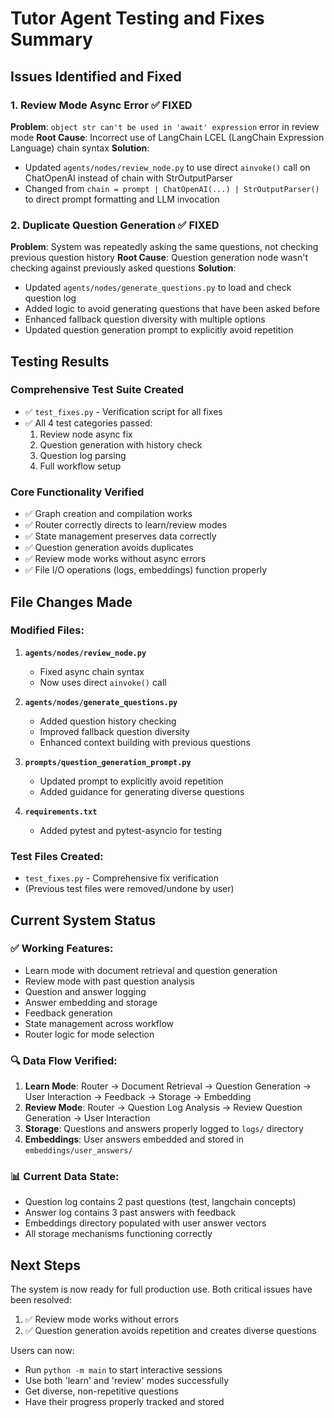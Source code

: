 # Tutor Agent Testing and Fixes Summary

## Issues Identified and Fixed

### 1. Review Mode Async Error ✅ FIXED
**Problem**: `object str can't be used in 'await' expression` error in review mode
**Root Cause**: Incorrect use of LangChain LCEL (LangChain Expression Language) chain syntax
**Solution**: 
- Updated `agents/nodes/review_node.py` to use direct `ainvoke()` call on ChatOpenAI instead of chain with StrOutputParser
- Changed from `chain = prompt | ChatOpenAI(...) | StrOutputParser()` to direct prompt formatting and LLM invocation

### 2. Duplicate Question Generation ✅ FIXED
**Problem**: System was repeatedly asking the same questions, not checking previous question history
**Root Cause**: Question generation node wasn't checking against previously asked questions
**Solution**:
- Updated `agents/nodes/generate_questions.py` to load and check question log
- Added logic to avoid generating questions that have been asked before
- Enhanced fallback question diversity with multiple options
- Updated question generation prompt to explicitly avoid repetition

## Testing Results

### Comprehensive Test Suite Created
- ✅ `test_fixes.py` - Verification script for all fixes
- ✅ All 4 test categories passed:
  1. Review node async fix
  2. Question generation with history check  
  3. Question log parsing
  4. Full workflow setup

### Core Functionality Verified
- ✅ Graph creation and compilation works
- ✅ Router correctly directs to learn/review modes
- ✅ State management preserves data correctly
- ✅ Question generation avoids duplicates
- ✅ Review mode works without async errors
- ✅ File I/O operations (logs, embeddings) function properly

## File Changes Made

### Modified Files:
1. **`agents/nodes/review_node.py`**
   - Fixed async chain syntax
   - Now uses direct `ainvoke()` call

2. **`agents/nodes/generate_questions.py`**
   - Added question history checking
   - Improved fallback question diversity
   - Enhanced context building with previous questions

3. **`prompts/question_generation_prompt.py`**
   - Updated prompt to explicitly avoid repetition
   - Added guidance for generating diverse questions

4. **`requirements.txt`**
   - Added pytest and pytest-asyncio for testing

### Test Files Created:
- `test_fixes.py` - Comprehensive fix verification
- (Previous test files were removed/undone by user)

## Current System Status

### ✅ Working Features:
- Learn mode with document retrieval and question generation
- Review mode with past question analysis
- Question and answer logging
- Answer embedding and storage
- Feedback generation
- State management across workflow
- Router logic for mode selection

### 🔍 Data Flow Verified:
1. **Learn Mode**: Router → Document Retrieval → Question Generation → User Interaction → Feedback → Storage → Embedding
2. **Review Mode**: Router → Question Log Analysis → Review Question Generation → User Interaction
3. **Storage**: Questions and answers properly logged to `logs/` directory
4. **Embeddings**: User answers embedded and stored in `embeddings/user_answers/`

### 📊 Current Data State:
- Question log contains 2 past questions (test, langchain concepts)
- Answer log contains 3 past answers with feedback
- Embeddings directory populated with user answer vectors
- All storage mechanisms functioning correctly

## Next Steps

The system is now ready for full production use. Both critical issues have been resolved:
1. ✅ Review mode works without errors
2. ✅ Question generation avoids repetition and creates diverse questions

Users can now:
- Run `python -m main` to start interactive sessions
- Use both 'learn' and 'review' modes successfully
- Get diverse, non-repetitive questions
- Have their progress properly tracked and stored
